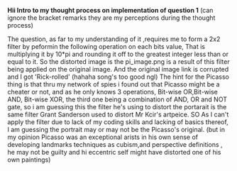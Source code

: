 **Hii Intro to my thought process on implementation of question 1**
(can ignore the bracket remarks they are my perceptions during the thought process)

The question, as far to my understanding of it ,requires me to form a 2x2 filter by peformin the following operation on each bits value, That is multiplying it by 10*pi and rounding it off to the greatest integer less than or equal to it. So the distorted image is the pi_image.png is a result of this filter being applied on the original image. And the original image link is corrupted and I got 'Rick-rolled' (hahaha song's too good ngl)
The hint for the Picasso thing is that thru my network of spies i found out that Picasso might be a cheater or not, and as he only knows 3 operations, Bit-wise OR,Bit-wise AND, Bit-wise XOR, the third one being a combination of AND, OR and NOT gate, so i am guessing this the filter he's using to distort the portarait is the same filter Grant Sanderson used to distort Mr Kcir's artpeice. SO As I can't apply the filter due to lack of my coding skills and lacking of basics thereof, I am guessing the portrait may or may not be the Picasso's original. (but in my opinion Picasso was an exceptional arists in his own sense of developing landmarks techniques as cubism,and perspective definitions , he may not be guilty and hi eccentric self might have distorted one of his own paintings)
